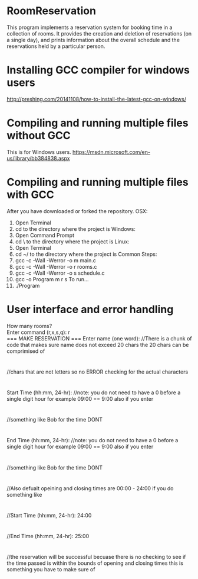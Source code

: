 # RoomReservation
This program implements a reservation system for booking time in a collection of rooms.  It provides the creation and deletion of reservations (on a single day), and prints information about the overall schedule and the reservations held by a particular person. 
# Installing GCC compiler for windows users
http://preshing.com/20141108/how-to-install-the-latest-gcc-on-windows/
# Compiling and running multiple files without GCC
This is for Windows users. https://msdn.microsoft.com/en-us/library/bb384838.aspx
# Compiling and running multiple files with GCC
After you have downloaded or forked the repository.
OSX:
1. Open Terminal 
2. cd to the directory where the project is
Windows:
1. Open Command Prompt
2. cd \ to the directory where the project is
Linux:
1. Open Terminal
2. cd ~/ to the directory where the project is
Common Steps:
1. gcc -c -Wall -Werror -o m main.c
2. gcc -c -Wall -Werror -o r rooms.c
3. gcc -c -Wall -Werror -o s schedule.c
4. gcc -o Program m r s
To run...
5. ./Program
# User interface and error handling
How many rooms?
\
Enter command (r,x,s,q): r 
\
=== MAKE RESERVATION ===
Enter name (one word): //There is a chunk of code that makes sure name does not exceed 20 chars the 20 chars can be comprimised of 
#
//chars that are not letters so no ERROR checking for the actual characters
#
Start Time (hh:mm, 24-hr): //note: you do not need to have a 0 before a single digit hour for example 09:00 == 9:00 also if you enter
#
//something like Bob for the time DONT
#
End Time (hh:mm, 24-hr): //note: you do not need to have a 0 before a single digit hour for example 09:00 == 9:00 also if you enter
#
//something like Bob for the time DONT
#
//Also defualt opeining and closing times are 00:00 - 24:00 if you do something like 
#
//Start Time (hh:mm, 24-hr): 24:00
#
//End Time (hh:mm, 24-hr): 25:00 
#
//the reservation will be successful becuase there is no checking to see if the time passed is within the bounds of opening and closing
times this is something you have to make sure of









